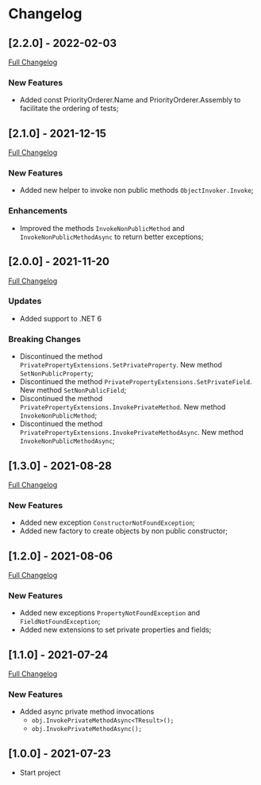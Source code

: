 # Changelog




## [2.2.0] - 2022-02-03
[Full Changelog](https://github.com/TechNobre/PowerUtils.xUnit.Extensions/compare/v2.1.0...v2.2.0)


### New Features

- Added const PriorityOrderer.Name and PriorityOrderer.Assembly to facilitate the ordering of tests;




## [2.1.0] - 2021-12-15
[Full Changelog](https://github.com/TechNobre/PowerUtils.xUnit.Extensions/compare/v2.0.0...v2.1.0)


### New Features

- Added new helper to invoke non public methods `ObjectInvoker.Invoke`;


### Enhancements

- Improved the methods `InvokeNonPublicMethod` and `InvokeNonPublicMethodAsync` to return better exceptions;




## [2.0.0] - 2021-11-20
[Full Changelog](https://github.com/TechNobre/PowerUtils.xUnit.Extensions/compare/v1.3.0...v2.0.0)


### Updates

- Added support to .NET 6


### Breaking Changes
- Discontinued the method `PrivatePropertyExtensions.SetPrivateProperty`. New method `SetNonPublicProperty`;
- Discontinued the method `PrivatePropertyExtensions.SetPrivateField`. New method `SetNonPublicField`;
- Discontinued the method `PrivatePropertyExtensions.InvokePrivateMethod`. New method `InvokeNonPublicMethod`;
- Discontinued the method `PrivatePropertyExtensions.InvokePrivateMethodAsync`. New method `InvokeNonPublicMethodAsync`;




## [1.3.0] - 2021-08-28
[Full Changelog](https://github.com/TechNobre/PowerUtils.xUnit.Extensions/compare/v1.2.0...v1.3.0)


### New Features
- Added new exception `ConstructorNotFoundException`;
- Added new factory to create objects by non public constructor;




## [1.2.0] - 2021-08-06
[Full Changelog](https://github.com/TechNobre/PowerUtils.xUnit.Extensions/compare/v1.1.0...v1.2.0)


### New Features
- Added new exceptions `PropertyNotFoundException` and `FieldNotFoundException`;
- Added new extensions to set private properties and fields;




## [1.1.0] - 2021-07-24
[Full Changelog](https://github.com/TechNobre/PowerUtils.xUnit.Extensions/compare/v1.0.0...v1.1.0)


### New Features

- Added async private method invocations
  - `obj.InvokePrivateMethodAsync<TResult>();`
  - `obj.InvokePrivateMethodAsync();`




## [1.0.0] - 2021-07-23

- Start project